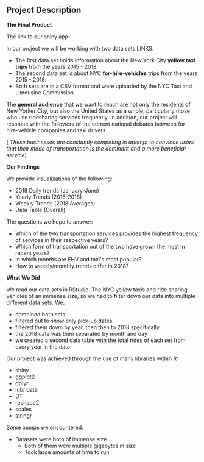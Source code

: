## Project Description

**The Final Product**

The link to our shiny.app: 

In our project we will be working with two data sets LINKS.
- The first data set holds information about the New York City **yellow taxi trips** from the years 2015 - 2018.
- The second data set is about NYC **for-hire-vehicles** trips from the years 2015 - 2018.
- Both sets are in a CSV format and were uploaded by the NYC Taxi and Limousine Commission.

The **general audience** that we want to reach are not only the residents of New Yorker City, but also the United States as a whole, particularly those who use ridesharing services frequently. In addition, our project will resonate with the followers of the current national debates between for-hire-vehicle companies and taxi drivers.

( _These businesses are constantly competing in attempt to convince users that their mode of transportation is the dominant and a more beneficial service_)

**Our Findings**

We provide visualizations of the following:

- 2018 Daily trends (January-June)
- Yearly Trends (2015-2018)
- Weekly Trends (2018 Averages)
- Data Table (Overall)

The questions we hope to answer:
- Which of the two transportation services provides the highest frequency of services in their respective years?
- Which form of transportation out of the two have grown the most in recent years?
- In which months are FHV and taxi's most popular?
- How to weekly/monthly trends differ in 2018?

**What We Did**

We read our data sets in RStudio. The NYC yellow taxis and ride sharing vehicles of
an immense size, so we had to filter down our data into multiple different data sets.
We:
- combined both sets
- filtered out to show only pick-up dates
- filtered them down by year, then then to 2018 specifically
- the 2018 data was then separated by month and day
- we created a second data table with the total rides of each set from every year
in the data

Our project was achieved through the use of many libraries within R:
- shiny
- ggplot2
- dplyr
- lubridate
- DT
- reshape2
- scales
- stringr

Some bumps we encountered:
- Datasets were both of immense size.
  - Both of them were multiple gigabytes in size
  - Took large amounts of time to run
